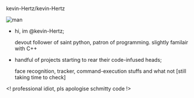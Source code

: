 kevin-Hertz/kevin-Hertz

![man](https://github.com/user-attachments/assets/a168dd68-b35e-43e9-a961-ae67b076a047)

- hi, im @kevin-Hertz;
  
  devout follower of saint python, patron of programming. slightly familair with C++
- handful of projects starting to rear their code-infused heads;
  
  face recognition, tracker, command-execution stuffs and what not [still taking time to check]


<! professional idiot, pls apologise schmitty code !>
<!---
kevin-Hertz/kevin-Hertz is a ✨ special ✨ repository because its `README.md` (this file) appears on your GitHub profile.
You can click the Preview link to take a look at your changes.
--->
